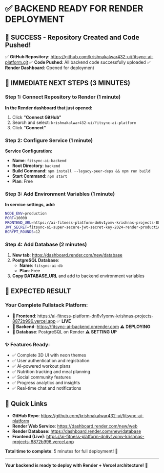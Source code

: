 # ✅ BACKEND READY FOR RENDER DEPLOYMENT

## 🎉 SUCCESS - Repository Created and Code Pushed!

✅ **GitHub Repository**: https://github.com/krishnakalwar432-ui/fitsync-ai-platform.git
✅ **Code Pushed**: All backend code successfully uploaded
✅ **Render Dashboard**: Opened for deployment

## 🚀 IMMEDIATE NEXT STEPS (3 MINUTES)

### Step 1: Connect Repository to Render (1 minute)
**In the Render dashboard that just opened:**
1. Click **"Connect GitHub"**
2. Search and select: `krishnakalwar432-ui/fitsync-ai-platform`
3. Click **"Connect"**

### Step 2: Configure Service (1 minute)
**Service Configuration:**
- **Name**: `fitsync-ai-backend`
- **Root Directory**: `backend`
- **Build Command**: `npm install --legacy-peer-deps && npm run build`
- **Start Command**: `npm start`
- **Plan**: Free

### Step 3: Add Environment Variables (1 minute)
**In service settings, add:**
```bash
NODE_ENV=production
PORT=10000
FRONTEND_URL=https://ai-fitness-platform-dn6v1yomv-krishnas-projects-8872b996.vercel.app
JWT_SECRET=fitsync-ai-super-secure-jwt-secret-key-2024-render-production
BCRYPT_ROUNDS=12
```

### Step 4: Add Database (2 minutes)
1. **New tab**: https://dashboard.render.com/new/database
2. **PostgreSQL Database**:
   - **Name**: `fitsync-ai-db`
   - **Plan**: Free
3. **Copy DATABASE_URL** and add to backend environment variables

## 🎯 EXPECTED RESULT

### Your Complete Fullstack Platform:
- **🎨 Frontend**: https://ai-fitness-platform-dn6v1yomv-krishnas-projects-8872b996.vercel.app ✅ **LIVE**
- **🔧 Backend**: https://fitsync-ai-backend.onrender.com ⚠️ **DEPLOYING**
- **💾 Database**: PostgreSQL on Render ⚠️ **SETTING UP**

### ✨ Features Ready:
- ✅ Complete 3D UI with neon themes
- ✅ User authentication and registration
- ✅ AI-powered workout plans
- ✅ Nutrition tracking and meal planning
- ✅ Social community features
- ✅ Progress analytics and insights
- ✅ Real-time chat and notifications

## 🔗 Quick Links

- **GitHub Repo**: https://github.com/krishnakalwar432-ui/fitsync-ai-platform
- **Render Web Service**: https://dashboard.render.com/new/web
- **Render Database**: https://dashboard.render.com/new/database
- **Frontend (Live)**: https://ai-fitness-platform-dn6v1yomv-krishnas-projects-8872b996.vercel.app

**Total time to complete**: 5 minutes for full deployment! 🚀

---

**Your backend is ready to deploy with Render + Vercel architecture!** 🎯